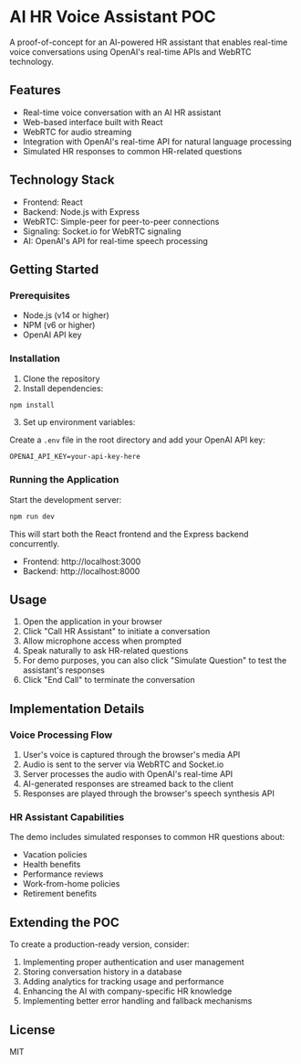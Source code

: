 # AI HR Voice Assistant POC

A proof-of-concept for an AI-powered HR assistant that enables real-time voice conversations using OpenAI's real-time APIs and WebRTC technology.

## Features

- Real-time voice conversation with an AI HR assistant
- Web-based interface built with React
- WebRTC for audio streaming
- Integration with OpenAI's real-time API for natural language processing
- Simulated HR responses to common HR-related questions

## Technology Stack

- Frontend: React
- Backend: Node.js with Express
- WebRTC: Simple-peer for peer-to-peer connections
- Signaling: Socket.io for WebRTC signaling
- AI: OpenAI's API for real-time speech processing

## Getting Started

### Prerequisites

- Node.js (v14 or higher)
- NPM (v6 or higher)
- OpenAI API key

### Installation

1. Clone the repository
2. Install dependencies:

```bash
npm install
```

3. Set up environment variables:

Create a `.env` file in the root directory and add your OpenAI API key:

```
OPENAI_API_KEY=your-api-key-here
```

### Running the Application

Start the development server:

```bash
npm run dev
```

This will start both the React frontend and the Express backend concurrently.

- Frontend: http://localhost:3000
- Backend: http://localhost:8000

## Usage

1. Open the application in your browser
2. Click "Call HR Assistant" to initiate a conversation
3. Allow microphone access when prompted
4. Speak naturally to ask HR-related questions
5. For demo purposes, you can also click "Simulate Question" to test the assistant's responses
6. Click "End Call" to terminate the conversation

## Implementation Details

### Voice Processing Flow

1. User's voice is captured through the browser's media API
2. Audio is sent to the server via WebRTC and Socket.io
3. Server processes the audio with OpenAI's real-time API
4. AI-generated responses are streamed back to the client
5. Responses are played through the browser's speech synthesis API

### HR Assistant Capabilities

The demo includes simulated responses to common HR questions about:

- Vacation policies
- Health benefits
- Performance reviews
- Work-from-home policies
- Retirement benefits

## Extending the POC

To create a production-ready version, consider:

1. Implementing proper authentication and user management
2. Storing conversation history in a database
3. Adding analytics for tracking usage and performance
4. Enhancing the AI with company-specific HR knowledge
5. Implementing better error handling and fallback mechanisms

## License

MIT